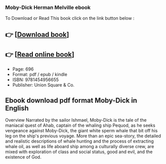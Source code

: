 ### Moby-Dick Herman Melville ebook

To Download or Read This book click on the link button below :

## 👉  [**[Download book](http://ebooksharez.info/download.php?group=book&from=github.com&id=721777&lnk=1081 "Download book")**]

## 👉  [**[Read online book](http://ebooksharez.info/download.php?group=book&from=github.com&id=721777&lnk=1081 "Read online book")**]


* Page: 696
* Format: pdf / epub / kindle
* ISBN: 9781454956655
* Publisher: Union Square &amp; Co.



## Ebook download pdf format Moby-Dick in English


Overview
Narrated by the sailor Ishmael, Moby-Dick is the tale of the maniacal quest of Ahab, captain of the whaling ship Pequod, as he seeks vengeance against Moby-Dick, the giant white sperm whale that bit off his leg on the ship&#039;s previous voyage. More than an epic sea-story, the detailed and realistic descriptions of whale hunting and the process of extracting whale oil, as well as life aboard ship among a culturally diverse crew, are mixed with exploration of class and social status, good and evil, and the existence of God.



